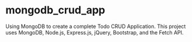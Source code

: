 # mongodb_crud_app
Using MongoDB to create a complete Todo CRUD Application. This project uses MongoDB, Node.js, Express.js, jQuery, Bootstrap, and the Fetch API.
